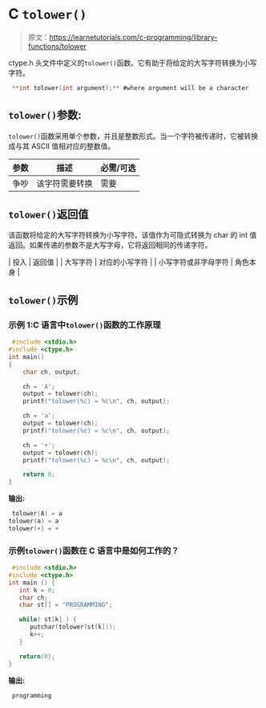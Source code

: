# C `tolower()`

> 原文：<https://learnetutorials.com/c-programming/library-functions/tolower>

ctype.h 头文件中定义的`tolower()`函数。它有助于将给定的大写字符转换为小写字符。

```c
 **int tolower(int argument);** #where argument will be a character 

```

## `tolower()`参数:

`tolower()`函数采用单个参数，并且是整数形式。当一个字符被传递时，它被转换成与其 ASCII 值相对应的整数值。

| 参数 | 描述 | 必需/可选 |
| --- | --- | --- |
| 争吵 | 该字符需要转换 | 需要 |

## `tolower()`返回值

该函数将给定的大写字符转换为小写字符。该值作为可隐式转换为 char 的 int 值返回。如果传递的参数不是大写字母，它将返回相同的传递字符。

| 投入 | 返回值 |
| 大写字符 | 对应的小写字符 |
| 小写字符或非字母字符 | 角色本身 |

## `tolower()`示例

### 示例 1:C 语言中`tolower()`函数的工作原理

```c
 #include <stdio.h>
#include <ctype.h>
int main()
{
    char ch, output;

    ch = 'A';
    output = tolower(ch);
    printf("tolower(%c) = %c\n", ch, output);

    ch = 'a';
    output = tolower(ch);
    printf("tolower(%c) = %c\n", ch, output);

    ch = '+';
    output = tolower(ch);
    printf("tolower(%c) = %c\n", ch, output);

    return 0;
} 

```

**输出:**

```c
 tolower(A) = a
tolower(a) = a
tolower(+) = + 
```

### 示例`tolower()`函数在 C 语言中是如何工作的？

```c
 #include <stdio.h>
#include <ctype.h>
int main () {
   int k = 0;
   char ch;
   char st[] = "PROGRAMMING";

   while( st[k] ) {
      putchar(tolower(st[k]));
      k++;
   }

   return(0);
} 

```

**输出:**

```c
 programming 
```
